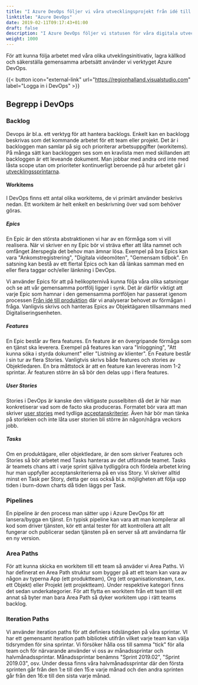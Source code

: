 ```yaml
---
title: "I Azure DevOps följer vi våra utvecklingsprojekt från idé till produktion"
linktitle: "Azure DevOps"
date: 2019-02-11T09:17:43+01:00
draft: false
description: "I Azure DevOps följer vi statusen för våra digitala utvecklingsprojekt."
weight: 1000
---
```

För att kunna följa arbetet med våra olika utveklingsinitivativ, lagra källkod och säkerställa gemensamma arbetsätt använder vi verktyget Azure DevOps.

{{< button icon="external-link" url="https://regionhalland.visualstudio.com" label="Logga in i DevOps" >}}


## Begrepp i DevOps

### Backlog
Devops är bl.a. ett verktyg för att hantera backlogs. Enkelt kan en backlogg beskrivas som det kommande arbetet för ett team eller projekt. Det är i backloggen man samlar på sig och prioriterar arbetsuppgifter (workitems). På många sätt kan backloggen ses som en kravlista men med skillanden att backloggen är ett leveande dokument. Man jobbar med andra ord inte med låsta scope utan om prioriteter kontinuerligt beroende på hur arbetet går i [utvecklingssprintarna](/metoder/utvecklingssprint/).

#### Workitems
I DevOps finns ett antal olika workitems, de vi primärt använder beskrivs nedan. Ett workitem är helt enkelt en beskrivning över vad som behöver göras.

##### Epics
En Epic är den största abstraktionen vi har av en förmåga som vi vill realisera. När vi skriver en ny Epic bör vi sträva efter att låta namnet och omfånget återspegla det behov man ämnar lösa. Exempel på bra Epics kan vara "Ankomstregistrering", "Digitala videomöten", "Gemensam tidbok". En satsning kan bestå av ett flertal Epics och kan då länkas samman med en eller flera taggar och/eller länkning i DevOps. 

Vi använder Epics för att på helikopternivå kunna följa våra olika satsningar och se att vår gemensamma portfölj ligger i synk. Det är därför viktigt att varje Epic som hamnar i den gemensamma portföljen har passerat igenom processen [Från idé till produktion](/metoder/ide_till_produktion/) där vi analyserar behovet av förmågan i fråga. Vanligvis skrivs och hanteras Epics av Objektägaren tillsammans med Digitaliseringsenheten.

##### Features
En Epic består av flera features. En feature är en övergripande förmåga som en tjänst ska leverera. Exempel på features kan vara "Inloggning", "Att kunna söka i styrda dokument" eller "Listning av klienter". En Feature består i sin tur av flera Stories. Vanligtvis skrivs både features och stories av Objektledaren. En bra måttstock är att en feature kan levereras inom 1-2 sprintar. Är featuren större än så bör den delas upp i flera features.

##### User Stories
Stories i DevOps är kanske den viktigaste pusselbiten då det är här man konkretiserar vad som de facto ska produceras. Formatet bör vara att man skriver [user stories](/metoder/userstories/) med tydliga [acceptanskriterier](/metoder/userstories/#acceptanskriterier). Även här bör man tänka på storleken och inte låta user storien bli större än någon/några veckors jobb.

##### Tasks
Om en produktägare, eller objektledare, är den som skriver Features och Stories så bör arbetet med Tasks hanteras av det utförande teamet. Tasks är teamets chans att i varje sprint själva tydliggöra och fördela arbetet kring hur man uppfyller acceptanskriterierna på en viss Story. Vi skriver alltid minst en Task per Story, detta ger oss också bl.a. möjligheten att följa upp tiden i burn-down charts då tiden läggs per Task. 

### Pipelines
En pipeline är den process man sätter upp i Azure DevOps för att lansera/bygga en tjänst. En typisk pipeline kan vara att man kompilerar all kod som driver tjänsten, kör ett antal tester för att kontrollera att allt fungerar och publicerar sedan tjänsten på en server så att användarna får en ny version.

### Area Paths
För att kunna skicka en workitem till ett team så anväder vi Area Paths. Vi har definerat en Area Path struktur som bygger på att ett team kan vara av någon av typerna App (ett produktteam), Org (ett organisationsteam, t.ex. ett Objekt) eller Projekt (ett projektteam). Under respektive kategori finns det sedan underkategorier. För att flytta en workitem från ett team till ett annat så byter man bara Area Path så dyker workitem upp i rätt teams backlog.

### Iteration Paths
Vi använder iteration paths för att definiera tidslängden på våra sprintar. VI har ett gemensamt iteration path bibliotek utifrån vilket varje team kan välja tidsrymden för sina sprintar. Vi försöker hålla oss till samma "tick" för alla team och för närvarande använder vi oss av månadssprintar och halvmånadssprintar. Månadssprintar benämns "Sprint 2019.02", "Sprint 2019.03", osv. Under dessa finns våra halvmånadssprintar där den första sprinten går från den 1:e till den 15:e varje månad och den andra sprinten går från den 16:e till den sista varje månad. 
